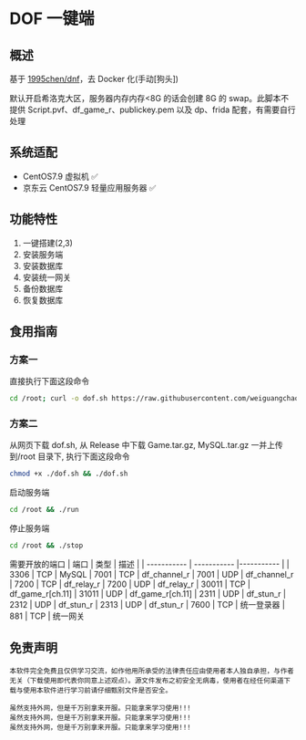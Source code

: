 # DOF 一键端

## 概述

基于 [1995chen/dnf](https://github.com/1995chen/dnf)，去 Docker 化(手动[狗头])

默认开启希洛克大区，服务器内存内存<8G 的话会创建 8G 的 swap。此脚本不提供 Script.pvf、df_game_r、publickey.pem 以及 dp、frida 配套，有需要自行处理

## 系统适配

- CentOS7.9 虚拟机 ✅
- 京东云 CentOS7.9 轻量应用服务器 ✅

## 功能特性

1. 一键搭建(2,3)
2. 安装服务端
3. 安装数据库
4. 安装统一网关
5. 备份数据库
6. 恢复数据库

## 食用指南

### 方案一

直接执行下面这段命令

```bash
cd /root; curl -o dof.sh https://raw.githubusercontent.com/weiguangchao/dof-install/master/dof.sh && chmod +x ./dof.sh && ./dof.sh
```

### 方案二

从网页下载 dof.sh, 从 Release 中下载 Game.tar.gz, MySQL.tar.gz 一并上传到/root 目录下, 执行下面这段命令

```bash
chmod +x ./dof.sh && ./dof.sh
```

启动服务端

```bash
cd /root && ./run
```

停止服务端

```bash
cd /root && ./stop
```

需要开放的端口
| 端口 | 类型 | 描述 |
| ----------- | ----------- |----------- |
| 3306 | TCP | MySQL
| 7001 | TCP | df_channel_r
| 7001 | UDP | df_channel_r
| 7200 | TCP | df_relay_r
| 7200 | UDP | df_relay_r
| 30011 | TCP | df_game_r[ch.11]
| 31011 | UDP | df_game_r[ch.11]
| 2311 | UDP | df_stun_r
| 2312 | UDP | df_stun_r
| 2313 | UDP | df_stun_r
| 7600 | TCP | 统一登录器
| 881 | TCP | 统一网关

## 免责声明

```
本软件完全免费且仅供学习交流，如作他用所承受的法律责任应由使用者本人独自承担，与作者无关（下载使用即代表你同意上述观点）。源文件发布之初安全无病毒，使用者在经任何渠道下载与使用本软件进行学习前请仔细甄别文件是否安全。

虽然支持外网，但是千万别拿来开服。只能拿来学习使用!!!
虽然支持外网，但是千万别拿来开服。只能拿来学习使用!!!
虽然支持外网，但是千万别拿来开服。只能拿来学习使用!!!
```
